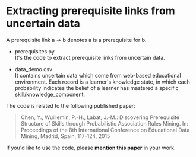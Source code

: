 # Extracting prerequisite links from uncertain data

A prerequisite link
a -> b denotes a is a prerequisite for b.

* prerequisites.py  
  It's the code to extract prerequisite links from uncertain data.

* data_demo.csv  
  It contains uncertain data which come from web-based educational environment. Each record is a learner's knowledge state, in which each probability indicates the belief of a learner has mastered a specific skill/knowledge_component.

The code is related to the following published paper:
>Chen, Y., Wuillemin, P.-H., Labat, J.-M.: Discovering Prerequisite Structure of Skills through Probabilistic Association Rules Mining. In: Proceedings of the 8th International Conference on Educational Data Mining, Madrid, Spain, 117-124, 2015

If you'd like to use the code, please **mention this paper** in your work.
